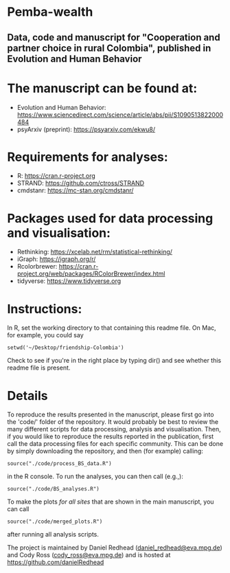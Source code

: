 # Pemba-wealth

Data, code and manuscript for "Cooperation and partner choice in rural Colombia", published in Evolution and Human Behavior
----------------------------

# The manuscript can be found at:

- Evolution and Human Behavior: https://www.sciencedirect.com/science/article/abs/pii/S1090513822000484
- psyArxiv (preprint): https://psyarxiv.com/ekwu8/

# Requirements for analyses:

- R: https://cran.r-project.org
- STRAND: https://github.com/ctross/STRAND
- cmdstanr: https://mc-stan.org/cmdstanr/

# Packages used for data processing and visualisation:

- Rethinking: https://xcelab.net/rm/statistical-rethinking/
- iGraph: https://igraph.org/r/
- Rcolorbrewer: https://cran.r-project.org/web/packages/RColorBrewer/index.html
- tidyverse: https://www.tidyverse.org

# Instructions:

In R, set the working directory to that containing this readme file. On Mac, for example, you could say

```
setwd('~/Desktop/friendship-Colombia')
```

Check to see if you're in the right place by typing dir() and see whether this readme file is present.

# Details

To reproduce the results presented in the manuscript, please first go into the 'code/' folder of the repository. It would probably be best to review the many different scripts for data processing, analysis and visualisation. Then, if you would like to reproduce the results reported in the publication, first call the data processing files for each specific community. This can be done by simply downloading the repository, and then (for example) calling:

``````````
source("./code/process_BS_data.R")
``````````

in the R console. To run the analyses, you can then call (e.g.,):

``````````
source("./code/BS_analyses.R")
``````````

To make the plots *for all sites* that are shown in the main manuscript, you can call

``````````
source("./code/merged_plots.R")
``````````

after running all analysis scripts.

The project is maintained by Daniel Redhead (daniel_redhead@eva.mpg.de) and Cody Ross (cody_ross@eva.mpg.de) and is hosted at https://github.com/danielRedhead
